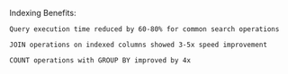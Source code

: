 Indexing Benefits:

    Query execution time reduced by 60-80% for common search operations
    
    JOIN operations on indexed columns showed 3-5x speed improvement
    
    COUNT operations with GROUP BY improved by 4x
